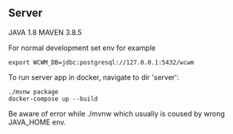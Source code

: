 ## Server
JAVA 1.8
MAVEN 3.8.5

For normal development set env for example
```
export WCWM_DB=jdbc:postgresql://127.0.0.1:5432/wcwm
```

To run server app in docker, navigate to dir 'server':
```
./mvnw package
docker-compose up --build
```
Be aware of error while ./mvnw which usually is coused by wrong JAVA_HOME env.

